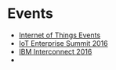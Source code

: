 Events
==

- [Internet of Things Events](http://www.iotevents.org/)
- [IoT Enterprise Summit 2016](https://www.iotuniversity.com/iot-summit-2016/)
- [IBM Interconnect 2016](http://www.ibm.com/cloud-computing/us/en/interconnect/)
- [](http://www.theneura.com/10-iot-events-in-2016/)